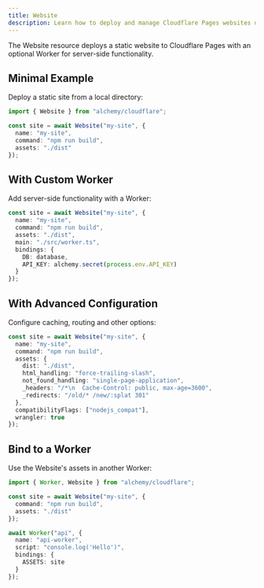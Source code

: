 ```yaml
---
title: Website
description: Learn how to deploy and manage Cloudflare Pages websites using Alchemy for static and dynamic site hosting.
---
```


The Website resource deploys a static website to Cloudflare Pages with an optional Worker for server-side functionality.

## Minimal Example

Deploy a static site from a local directory:

```ts
import { Website } from "alchemy/cloudflare";

const site = await Website("my-site", {
  name: "my-site",
  command: "npm run build",
  assets: "./dist"
});
```

## With Custom Worker

Add server-side functionality with a Worker:

```ts
const site = await Website("my-site", {
  name: "my-site", 
  command: "npm run build",
  assets: "./dist",
  main: "./src/worker.ts",
  bindings: {
    DB: database,
    API_KEY: alchemy.secret(process.env.API_KEY)
  }
});
```

## With Advanced Configuration

Configure caching, routing and other options:

```ts
const site = await Website("my-site", {
  name: "my-site",
  command: "npm run build",
  assets: {
    dist: "./dist",
    html_handling: "force-trailing-slash",
    not_found_handling: "single-page-application",
    _headers: "/*\n  Cache-Control: public, max-age=3600",
    _redirects: "/old/* /new/:splat 301"
  },
  compatibilityFlags: ["nodejs_compat"],
  wrangler: true
});
```

## Bind to a Worker

Use the Website's assets in another Worker:

```ts
import { Worker, Website } from "alchemy/cloudflare";

const site = await Website("my-site", {
  command: "npm run build",
  assets: "./dist"
});

await Worker("api", {
  name: "api-worker",
  script: "console.log('Hello')",
  bindings: {
    ASSETS: site 
  }
});
```